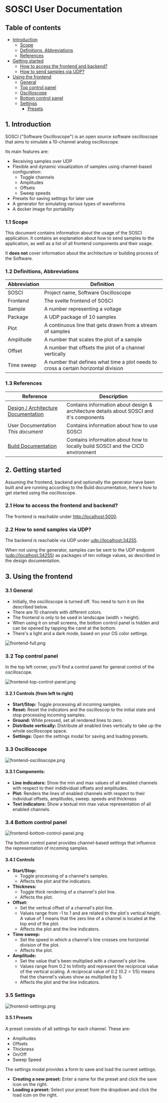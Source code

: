 # SOSCI User Documentation

## Table of contents

- [Introduction](#1-introduction)
    - [Scope](#11-scope)
    - [Definitions, Abbreviations](#12-definitions-abbreviations)
    - [References](#13-references)
- [Getting started](#2-getting-started)
    - [How to access the frontend and backend?](#21-how-to-access-the-frontend-and-backend)
    - [How to send samples via UDP?](#22-how-to-send-samples-via-udp)
- [Using the frontend](#3-using-the-frontend)
    - [General](#31-general)
    - [Top control panel](#32-top-control-panel)
    - [Oscilloscope](#33-oscilloscope)
    - [Bottom control panel](#34-bottom-control-panel)
    - [Settings](#35-settings)
        - [Presets](#351-presets)

## 1. Introduction

SOSCI ("Software Oscilloscope") is an open source software oscilloscope that aims to simulate a 10-channel analog
oscilloscope.

Its main features are:

- Receiving samples over UDP
- Flexible and dynamic visualization of samples using channel-based configuration:
    - Toggle channels
    - Amplitudes
    - Offsets
    - Sweep speeds
- Presets for saving settings for later use
- A generator for simulating various types of waveforms
- A docker image for portability

### 1.1 Scope

This document contains information about the usage of the SOSCI application.
It contains an explanation about how to send samples to the application, as well as a list of all frontend components
and their usage.

It **does not** cover information about the architecture or building process of the Software.

### 1.2 Definitions, Abbreviations

| Abbreviation | Definition                                                                          |
|--------------|-------------------------------------------------------------------------------------|
| SOSCI        | Project name, Software Oscilloscope                                                 |
| Frontend     | The svelte frontend of SOSCI                                                        |
| Sample       | A number representing a voltage                                                     |
| Package      | A UDP package of 10 samples                                                         |
| Plot         | A continuous line that gets drawn from a stream of samples                          |
| Amplitude    | A number that scales the plot of a sample                                           |
| Offset       | A number that offsets the plot of a channel vertically                              |
| Time sweep   | A number that defines what time a plot needs to cross a certain horizontal division |

### 1.3 References

| Reference                                                                                                                       | Description                                                                              |
|---------------------------------------------------------------------------------------------------------------------------------|------------------------------------------------------------------------------------------|
| [Design / Architecture Documentation](https://github.com/amosproj/amos2022ws03-software-oscilloscope/wiki/Design-Documentation) | Contains information about design & architecture details about SOSCI and it's components |
| User Documentation </br> *This document*                                                                                        | Contains information about how to use SOSCI                                              |
| [Build Documentation](https://github.com/amosproj/amos2022ws03-software-oscilloscope/wiki/Build-&-Deployment-Documentation)     | Contains information about how to locally build SOSCI and the CICD environment           |

## 2. Getting started

Assuming the frontend, backend and optionally the generator have been built and are running according to the Build
documentation, here's how to get started using the oscilloscope.

### 2.1 How to access the frontend and backend?

The frontend is reachable under [http://localhost:5000](http://localhost:5000).

### 2.2 How to send samples via UDP?

The backend is reachable via UDP under [udp://localhost:34255](udp://localhost:34255).

When not using the generator, samples can be sent to the UDP endpoint ([udp://localhost:34255](udp://localhost:34255))
as packages of ten voltage values, as described in the design documentation.

<div style="page-break-after: always;"></div>

## 3. Using the frontend

### 3.1 General

- Initially, the oscilloscope is turned off. You need to turn it on like described below.
- There are 10 channels with different colors.
- The frontend is only to be used in landscape (width > height).
- When using it on small screens, the bottom control panel is hidden and can be opened by tapping the caret at the
  bottom.
- There's a light and a dark mode, based on your OS color settings.

![frontend-full.png](frontend-full.png)

<div style="page-break-after: always;"></div>

### 3.2 Top control panel

In the top left corner, you'll find a control panel for general control of the oscilloscope.

![frontend-top-control-panel.png](frontend-top-control-panel.png)

#### 3.2.1 Controls (from left to right)

- **Start/Stop:** Toggle processing all incoming samples.
- **Reset:** Reset the indicators and the oscilloscop to the initial state and stop processing incoming samples.
- **Ground:** While pressed, set all rendered lines to zero.
- **Distribute vertically:** Distribute all enabled lines vertically to take up the whole oscilloscope space.
- **Settings:** Open the settings modal for saving and loading presets.

<div style="page-break-after: always;"></div>

### 3.3 Oscilloscope

![frontend-oscilloscope.png](frontend-oscilloscope.png)

#### 3.3.1 Components:

- **Line indicators:** Show the min and max values of all enabled channels with respect to their indidividual offsets
  and amplitudes.
- **Plot:** Renders the lines of enabled channels with respect to their individual offsets, amplitudes, sweep.
  speeds and thickness
- **Text indicators:** Show a textual min max value representation of all enabled channels.

<div style="page-break-after: always;"></div>

### 3.4 Bottom control panel

![frontend-bottom-control-panel.png](frontend-bottom-control-panel.png)

The bottom control panel provides channel-based settings that influence the representation of incoming samples.

#### 3.4.1 Controls

- **Start/Stop:**
    - Toggle processing of a channel's samples.
    - Affects the plot and the indicators.
- **Thickness:**
    - Toggle thick rendering of a channel's plot line.
    - Affects the plot.
- **Offset:**
    - Set the vertical offset of a channel's plot line.
    - Values range from -1 to 1 and are related to the plot's vertical height. A value of 1 means that the zero line of
      a channel is located at the top end of the plot.
    - Affects the plot and the line indicators.
- **Time sweep:**
    - Set the speed in which a channel's line crosses one horizontal division of the plot.
    - Affects the plot.
- **Amplitude:**
    - Set the value that's been multiplied with a channel's plot line.
    - Values range from 0.2 to Infinity and represent the reciprocal value of the vertical scaling. A reciprocal value
      of 0.2 (0.2 = 1/5) means that the channel's values show as multiplied by 5.
    - Affects the plot and the line indicators.

<div style="page-break-after: always;"></div>

### 3.5 Settings

![frontend-settings.png](frontend-settings.png)

#### 3.5.1 Presets

A preset consists of all settings for each channel. These are:

- Amplitudes
- Offsets
- Thickness
- On/Off
- Sweep Speed

The settings modal provides a form to save and load the current settings.

- **Creating a new preset:** Enter a name for the preset and click the save icon on the right.
- **Loading a preset:** Select your preset from the dropdown and click the load icon on the right.